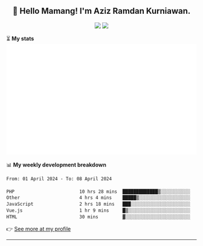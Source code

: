<h2 align="center">👋 Hello Mamang! I'm Aziz Ramdan Kurniawan.</h2>  
<p align="center">
  <img src="https://komarev.com/ghpvc/?username=azizramdan">
  <img src="https://wakatime.com/badge/user/90056fa0-4c31-4eca-954e-2a3ac05896f9.svg">
</p>
    
⏳ **My stats**  
![](https://raw.githubusercontent.com/azizramdan/github-stats/master/generated/overview.svg#gh-dark-mode-only)

📊 **My weekly development breakdown**
<!--START_SECTION:waka-->

```txt
From: 01 April 2024 - To: 08 April 2024

PHP                        10 hrs 28 mins  █████████████▒░░░░░░░░░░░   53.84 %
Other                      4 hrs 4 mins    █████▒░░░░░░░░░░░░░░░░░░░   20.97 %
JavaScript                 2 hrs 18 mins   ███░░░░░░░░░░░░░░░░░░░░░░   11.82 %
Vue.js                     1 hr 9 mins     █▒░░░░░░░░░░░░░░░░░░░░░░░   05.92 %
HTML                       30 mins         ▓░░░░░░░░░░░░░░░░░░░░░░░░   02.64 %
```

<!--END_SECTION:waka-->
👉 [See more at my profile](https://wakatime.com/@azizramdan)
***
